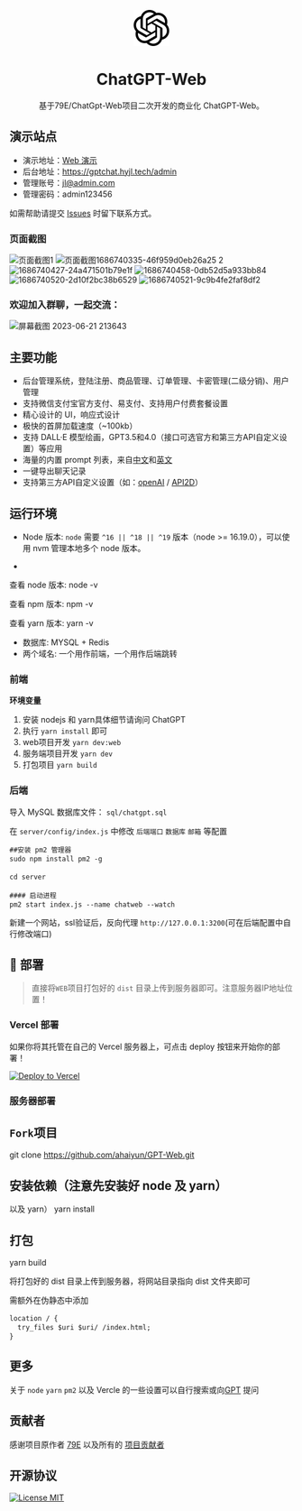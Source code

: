 <div align="center">

![ChatGPT Web](./src/assets/openai.svg)

# ChatGPT-Web

基于79E/ChatGpt-Web项目二次开发的商业化 ChatGPT-Web。

</div>

## 演示站点

- 演示地址：[Web 演示](https://gptchat.hyjl.tech/)
- 后台地址：https://gptchat.hyjl.tech/admin
- 管理账号：jl@admin.com
- 管理密码：admin123456

如需帮助请提交 [Issues](https://github.com/ahaiyun/GPT-Web/tree/master/issues) 时留下联系方式。

### 页面截图

![页面截图1](https://files.catbox.moe/tp963e.png)
![页面截图![1686740335-46f959d0eb26a25](https://github.com/ahaiyun/GPT-Web/assets/105539354/0a859300-085a-4b13-9c65-e8488326872f)
2](https://files.catbox.moe/y5avbx.png)
![1686740427-24a471501b79e1f](https://github.com/ahaiyun/GPT-Web/assets/105539354/47ffdfb3-8fb8-439d-9b0e-4e355053d273)
![1686740458-0db52d5a933bb84](https://github.com/ahaiyun/GPT-Web/assets/105539354/e0e201ae-e74c-45a7-9333-c695655d426d)
![1686740520-2d10f2bc38b6529](https://github.com/ahaiyun/GPT-Web/assets/105539354/bc02ed08-f6b9-476c-9a1b-e598606292ed)
![1686740521-9c9b4fe2faf8df2](https://github.com/ahaiyun/GPT-Web/assets/105539354/eb2e6516-2e37-4d03-8502-18fb398754e4)

### 欢迎加入群聊，一起交流：
![屏幕截图 2023-06-21 213643](https://github.com/ahaiyun/GPT-Web/assets/105539354/54246107-208e-4197-a53a-327444b4d746)

## 主要功能

- 后台管理系统，登陆注册、商品管理、订单管理、卡密管理(二级分销)、用户管理
- 支持微信支付宝官方支付、易支付、支持用户付费套餐设置
- 精心设计的 UI，响应式设计
- 极快的首屏加载速度（~100kb）
- 支持 DALL·E 模型绘画，GPT3.5和4.0（接口可选官方和第三方API自定义设置）等应用
- 海量的内置 prompt 列表，来自[中文](https://github.com/PlexPt/awesome-chatgpt-prompts-zh)和[英文](https://github.com/f/awesome-chatgpt-prompts)
- 一键导出聊天记录
- 支持第三方API自定义设置（如：[openAI](https://api.openai.com) / [API2D](https://api2d.com/r/192767)）

## 运行环境

- Node 版本: `node` 需要 `^16 || ^18 || ^19` 版本（node >= 16.19.0），可以使用 nvm 管理本地多个 node 版本。
- ```
查看 node 版本:
node -v

查看 npm 版本:
npm -v

查看 yarn 版本:
yarn -v


- 数据库: MYSQL + Redis
- 两个域名: 一个用作前端，一个用作后端跳转

### 前端

**环境变量**


1. 安装 nodejs 和 yarn具体细节请询问 ChatGPT
2. 执行 `yarn install` 即可
3. web项目开发 `yarn dev:web`
4. 服务端项目开发 `yarn dev`
5. 打包项目 `yarn build`


### 后端

导入 MySQL 数据库文件： `sql/chatgpt.sql`

在 `server/config/index.js` 中修改 `后端端口` `数据库` `邮箱` 等配置

```
##安装 pm2 管理器
sudo npm install pm2 -g

cd server

#### 启动进程
pm2 start index.js --name chatweb --watch
```
新建一个网站，ssl验证后，反向代理 `http://127.0.0.1:3200`(可在后端配置中自行修改端口)

## 🎯 部署
> 直接将`WEB`项目打包好的 `dist` 目录上传到服务器即可。注意服务器IP地址位置！

### Vercel 部署

如果你将其托管在自己的 Vercel 服务器上，可点击 deploy 按钮来开始你的部署！

[![Deploy to Vercel](https://vercel.com/button)](https://vercel.com/import/project?template=https://github.com/ahaiyun/GPT-Web/tree/master)

### 服务器部署


## `Fork`项目
git clone https://github.com/ahaiyun/GPT-Web.git

## 安装依赖（注意先安装好 node 及 yarn）
以及 yarn）
yarn install

## 打包
yarn build

将打包好的 dist 目录上传到服务器，将网站目录指向 dist 文件夹即可


需额外在伪静态中添加
```
location / {
  try_files $uri $uri/ /index.html;
}
```

## 更多

关于 `node` `yarn` `pm2` 以及 Vercle 的一些设置可以自行搜索或向[GPT](https://ai.ligthai.io) 提问

## 贡献者
感谢项目原作者 [79E](https://github.com/79E) 以及所有的 [项目贡献者](https://github.com/ahaiyun/GPT-Web/tree/master/graphs/contributors)

## 开源协议
[![License MIT](https://img.shields.io/badge/License-MIT-brightgreen.svg)](https://github.com/vastxie/ChatGpt-Web/blob/master/license)
